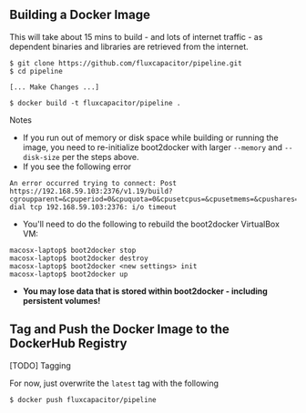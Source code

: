 ## Building a Docker Image
This will take about 15 mins to build - and lots of internet traffic - as dependent binaries and libraries are retrieved from the internet.

```
$ git clone https://github.com/fluxcapacitor/pipeline.git
$ cd pipeline

[... Make Changes ...]

$ docker build -t fluxcapacitor/pipeline .
```
Notes
* If you run out of memory or disk space while building or running the image, you need to re-initialize boot2docker with larger `--memory` and `--disk-size` per the steps above.
* If you see the following error
```
An error occurred trying to connect: Post https://192.168.59.103:2376/v1.19/build?cgroupparent=&cpuperiod=0&cpuquota=0&cpusetcpus=&cpusetmems=&cpushares=0&dockerfile=Dockerfile&memory=0&memswap=0&rm=1&t=fluxcapacitor%2Fpipeline: dial tcp 192.168.59.103:2376: i/o timeout
```
* You'll need to do the following to rebuild the boot2docker VirtualBox VM:
```
macosx-laptop$ boot2docker stop
macosx-laptop$ boot2docker destroy
macosx-laptop$ boot2docker <new settings> init
macosx-laptop$ boot2docker up
```
* **You may lose data that is stored within boot2docker - including persistent volumes!**

## Tag and Push the Docker Image to the DockerHub Registry
[TODO] Tagging

For now, just overwrite the `latest` tag with the following
```
$ docker push fluxcapacitor/pipeline
```